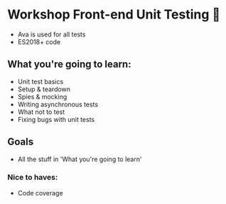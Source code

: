 # Workshop Front-end Unit Testing 🤘

- Ava is used for all tests
- ES2018+ code

## What you're going to learn:

- Unit test basics
- Setup & teardown
- Spies & mocking
- Writing asynchronous tests
- What not to test
- Fixing bugs with unit tests

## Goals

- All the stuff in 'What you're going to learn'

### Nice to haves:

- Code coverage
